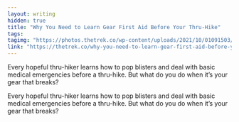 ```yaml
---
layout: writing
hidden: true
title: "Why You Need to Learn Gear First Aid Before Your Thru-Hike"
tags: 
tagimg: "https://photos.thetrek.co/wp-content/uploads/2021/10/01091503/featimg_gearfirstaid.png?tr=w-320"
link: "https://thetrek.co/why-you-need-to-learn-gear-first-aid-before-your-thru-hike/"
---
```


Every hopeful thru-hiker learns how to pop blisters and deal with basic medical emergencies before a thru-hike. But what do you do when it’s your gear that breaks? 


Every hopeful thru-hiker learns how to pop blisters and deal with basic medical emergencies before a thru-hike. But what do you do when it’s your gear that breaks? 